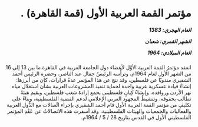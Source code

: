<h1 dir="rtl">مؤتمر القمة العربية الأول (قمة القاهرة) .</h1>

<h5 dir="rtl">العام الهجري:  1383

الشهر القمري: شعبان

العام الميلادي: 1964</h5>

<p dir="rtl">انعقد مؤتمرُ القمة العربية الأوَّل لأعضاء دول الجامعة العربية في القاهرة ما بين 13 إلى 16 من الشهر الأول لعام 1964م، وترأَّسه الرئيسُ جمال عبد الناصر، وحضره الرئيس أحمد الشقيري مندوبًا عن فلسطين، وقد نتج عن هذا المؤتمر عدةُ قرارات، كان من أبرزها: إنشاءُ قيادة عسكرية عربية واحدة لحماية تنفيذ المشروعات العربية بشأن استغلال مياه نهر الأردن وروافده، وإنشاءُ كِيانٍ فلسطيني يجمع إرادةَ شعب فلسطين، ويقيم هيئةً تطالب بحقوقه، وتنشيطُ المجهود العربي الإعلامي لدعم القضية الفلسطينية، وبناءً على تكليفٍ من مؤتمر القمة العربية الأول قام أحمد الشقيري بإجراء اتِّصالات مع الدُّول العربية والفعاليات والجمعيات والهيئات الفلسطينية، وقد أسفرت هذه الاتصالاتُ عن عَقْدِ المؤتمر الفلسطيني الأول في القدس بتاريخ 28 / 5 / 1964م.</p></br>
